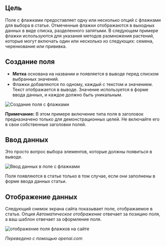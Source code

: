 <!-- Filename: J3.x:Adding_custom_fields/Checkboxes_Field / Display title: Поле флажков -->

## Цель

Поле с флажками предоставляет одну или несколько опций с флажками для выбора в статье. Отмеченные флажки отображаются в выходных данных в виде списка, разделенного запятыми. В следующем примере флажки используются для указания методов размножения растений, которые могут включать один или несколько из следующих: семена, черенкование или прививка.

## Создание поля

* **Метка** основана на названии и появляется в выводе перед списком выбранных значений.
* Флажки добавляются по одному, каждый с текстом и значением. Текст отображается в выводе. Значение используется в форме ввода данных, и каждое должно быть уникальным.

![Создание поля с флажками](../../../en/images/fields/fields-checkboxes-edit.png)

**Примечание:** В этом примере включение типа поля в заголовок предназначено только для демонстрационных целей. Не включайте его в свои собственные заголовки полей.

## Ввод данных

Это просто вопрос выбора элементов, которые должны появиться в выводе.

![Ввод данных в поле с флажками](../../../en/images/fields/fields-checkboxes-data-entry.png)

Поля появляются в статье только в том случае, если они заполнены в форме ввода данных статьи.

## Отображение данных

Следующий снимок экрана сайта показывает поле, отображаемое в статье. Опция *Автоматическое отображение* отвечает за позицию поля, а ваш шаблон отвечает за оформление поля.

![отображение поля флажков на сайте](../../../en/images/fields/fields-checkboxes-site.png)

*Переведено с помощью openai.com*

